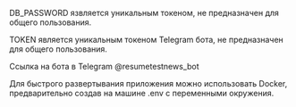 DB_PASSWORD язвляется уникальным токеном, не предназначен для общего пользования.

TOKEN является уникальным токеном Telegram бота, не предназначен для общего пользования.

Ссылка на бота в Telegram @resumetestnews_bot

Для быстрого развертывания приложения можно использовать Docker, предварительно создав на машине .env с переменными окружения.


